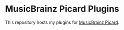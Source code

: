 # MusicBrainz Picard Plugins

This repository hosts my plugins for [MusicBrainz Picard](https://picard.musicbrainz.org/).
